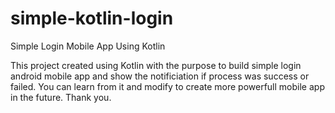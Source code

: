 # simple-kotlin-login
Simple Login Mobile App Using Kotlin

This project created using Kotlin with the purpose to build simple login android mobile app and show the notificiation if process was success or failed.
You can learn from it and modify to create more powerfull mobile app in the future.
Thank you. 
